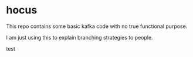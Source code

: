 # hocus

This repo contains some basic kafka code with no true functional purpose. 

I am just using this to explain branching strategies to people.

test
